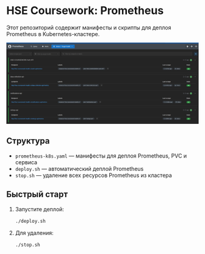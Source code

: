 # HSE Coursework: Prometheus

Этот репозиторий содержит манифесты и скрипты для деплоя Prometheus в Kubernetes-кластере.

![](https://github.com/HSE-COURSEWORK-2025/hse-coursework-prometheus/blob/master/prometheus_demo.jpg)

## Структура
- `prometheus-k8s.yaml` — манифесты для деплоя Prometheus, PVC и сервиса
- `deploy.sh` — автоматический деплой Prometheus
- `stop.sh` — удаление всех ресурсов Prometheus из кластера

## Быстрый старт
1. Запустите деплой:
   ```bash
   ./deploy.sh
   ```
2. Для удаления:
   ```bash
   ./stop.sh
   ```
